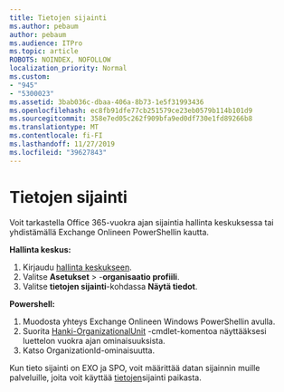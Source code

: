 ```yaml
---
title: Tietojen sijainti
ms.author: pebaum
author: pebaum
ms.audience: ITPro
ms.topic: article
ROBOTS: NOINDEX, NOFOLLOW
localization_priority: Normal
ms.custom:
- "945"
- "5300023"
ms.assetid: 3bab036c-dbaa-406a-8b73-1e5f31993436
ms.openlocfilehash: ec8fb91dfe77cb251579ce23eb0579b114b101d9
ms.sourcegitcommit: 358e7ed05c262f909bfa9ed0df730e1fd89266b8
ms.translationtype: MT
ms.contentlocale: fi-FI
ms.lasthandoff: 11/27/2019
ms.locfileid: "39627843"
---
```

# <a name="data-location"></a>Tietojen sijainti

Voit tarkastella Office 365-vuokra ajan sijaintia hallinta keskuksessa tai yhdistämällä Exchange Onlineen PowerShellin kautta.


**Hallinta keskus:**
1. Kirjaudu [hallinta keskukseen](https://admin.microsoft.com/Adminportal/Home).
2. Valitse **Asetukset** > -**organisaatio profiili**.
3. Valitse **tietojen sijainti**-kohdassa **Näytä tiedot**.


**Powershell:**
1. Muodosta yhteys Exchange Onlineen Windows PowerShellin avulla.
2. Suorita [Hanki-OrganizationalUnit](https://docs.microsoft.com/powershell/module/exchange/active-directory/get-organizationalunit) -cmdlet-komentoa näyttääksesi luettelon vuokra ajan ominaisuuksista. 
3. Katso OrganizationId-ominaisuutta.

Kun tieto sijainti on EXO ja SPO, voit määrittää datan sijainnin muille palveluille, joita voit käyttää [tietojen](https://products.office.com/where-is-your-data-located)sijainti paikasta.